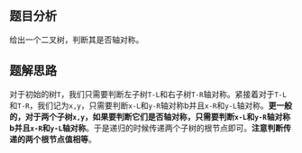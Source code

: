 ## 题目分析

给出一个二叉树，判断其是否轴对称。

## 题解思路

对于初始的树`T`，我们只需要判断左子树`T-L`和右子树`T-R`轴对称。紧接着对于`T-L`和`T-R`，我们记为`x,y`，只需要判断`x-L`和`y-R`轴对称b并且`x-R`和`y-L`轴对称。**更一般的，对于两个子树`x,y`，如果要判断它们是否轴对称，只需要判断`x-L`和`y-R`轴对称b并且`x-R`和`y-L`轴对称**。于是递归的时候传递两个子树的根节点即可。**注意判断传递的两个根节点值相等**。


